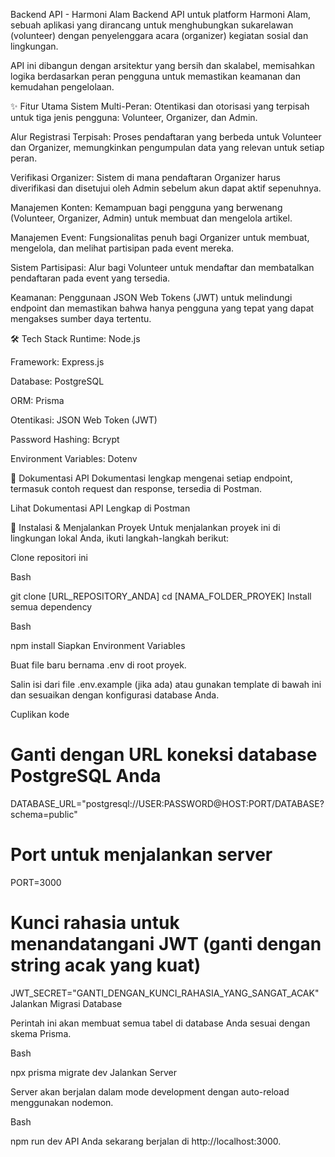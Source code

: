 Backend API - Harmoni Alam
Backend API untuk platform Harmoni Alam, sebuah aplikasi yang dirancang untuk menghubungkan sukarelawan (volunteer) dengan penyelenggara acara (organizer) kegiatan sosial dan lingkungan.

API ini dibangun dengan arsitektur yang bersih dan skalabel, memisahkan logika berdasarkan peran pengguna untuk memastikan keamanan dan kemudahan pengelolaan.

✨ Fitur Utama
Sistem Multi-Peran: Otentikasi dan otorisasi yang terpisah untuk tiga jenis pengguna: Volunteer, Organizer, dan Admin.

Alur Registrasi Terpisah: Proses pendaftaran yang berbeda untuk Volunteer dan Organizer, memungkinkan pengumpulan data yang relevan untuk setiap peran.

Verifikasi Organizer: Sistem di mana pendaftaran Organizer harus diverifikasi dan disetujui oleh Admin sebelum akun dapat aktif sepenuhnya.

Manajemen Konten: Kemampuan bagi pengguna yang berwenang (Volunteer, Organizer, Admin) untuk membuat dan mengelola artikel.

Manajemen Event: Fungsionalitas penuh bagi Organizer untuk membuat, mengelola, dan melihat partisipan pada event mereka.

Sistem Partisipasi: Alur bagi Volunteer untuk mendaftar dan membatalkan pendaftaran pada event yang tersedia.

Keamanan: Penggunaan JSON Web Tokens (JWT) untuk melindungi endpoint dan memastikan bahwa hanya pengguna yang tepat yang dapat mengakses sumber daya tertentu.

🛠️ Tech Stack
Runtime: Node.js

Framework: Express.js

Database: PostgreSQL

ORM: Prisma

Otentikasi: JSON Web Token (JWT)

Password Hashing: Bcrypt

Environment Variables: Dotenv

📖 Dokumentasi API
Dokumentasi lengkap mengenai setiap endpoint, termasuk contoh request dan response, tersedia di Postman.

Lihat Dokumentasi API Lengkap di Postman

🚀 Instalasi & Menjalankan Proyek
Untuk menjalankan proyek ini di lingkungan lokal Anda, ikuti langkah-langkah berikut:

Clone repositori ini

Bash

git clone [URL_REPOSITORY_ANDA]
cd [NAMA_FOLDER_PROYEK]
Install semua dependency

Bash

npm install
Siapkan Environment Variables

Buat file baru bernama .env di root proyek.

Salin isi dari file .env.example (jika ada) atau gunakan template di bawah ini dan sesuaikan dengan konfigurasi database Anda.

Cuplikan kode

# Ganti dengan URL koneksi database PostgreSQL Anda
DATABASE_URL="postgresql://USER:PASSWORD@HOST:PORT/DATABASE?schema=public"

# Port untuk menjalankan server
PORT=3000

# Kunci rahasia untuk menandatangani JWT (ganti dengan string acak yang kuat)
JWT_SECRET="GANTI_DENGAN_KUNCI_RAHASIA_YANG_SANGAT_ACAK"
Jalankan Migrasi Database

Perintah ini akan membuat semua tabel di database Anda sesuai dengan skema Prisma.

Bash

npx prisma migrate dev
Jalankan Server

Server akan berjalan dalam mode development dengan auto-reload menggunakan nodemon.

Bash

npm run dev
API Anda sekarang berjalan di http://localhost:3000.